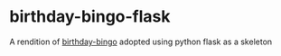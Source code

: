 # birthday-bingo-flask

A rendition of [birthday-bingo](https://github.com/salsal97/birthday-bingo) adopted using python flask as a skeleton
